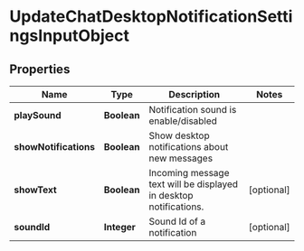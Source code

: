 
# UpdateChatDesktopNotificationSettingsInputObject

## Properties
Name | Type | Description | Notes
------------ | ------------- | ------------- | -------------
**playSound** | **Boolean** | Notification sound is enable/disabled | 
**showNotifications** | **Boolean** | Show desktop notifications about new messages | 
**showText** | **Boolean** | Incoming message text will be displayed in desktop notifications. |  [optional]
**soundId** | **Integer** | Sound Id of a notification |  [optional]



